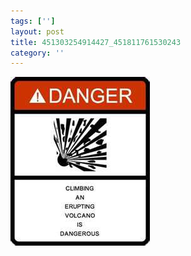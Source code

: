 ```yaml
---
tags: ['']
layout: post
title: 451303254914427_451811761530243
category: ''
---
```

![451303254914427_451811761530243](/uploads/2012-8-31-451303254914427_451811761530243.jpg)
